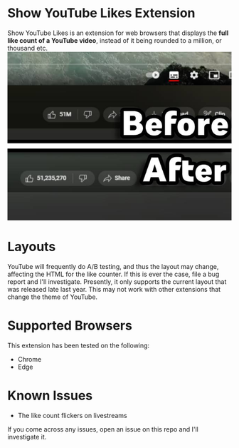 # Show YouTube Likes Extension
Show YouTube Likes is an extension for web browsers that displays the **full like count of a YouTube video**, instead of it being rounded to a million, or thousand etc.  
![A picture showing the difference on a video without the extension and with the extension](https://raw.githubusercontent.com/GalvinPython/show-youtube-likes/main/Assets/1-BeforeAfter.jpg "Before/After image")

# Layouts
YouTube will frequently do A/B testing, and thus the layout may change, affecting the HTML for the like counter. If this is ever the case, file a bug report and I'll investigate. Presently, it only supports the current layout that was released late last year. This may not work with other extensions that change the theme of YouTube.

# Supported Browsers
This extension has been tested on the following:
* Chrome
* Edge

# Known Issues
* The like count flickers on livestreams

If you come across any issues, open an issue on this repo and I'll investigate it.
